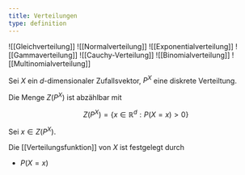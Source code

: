 ```yaml
---
title: Verteilungen
type: definition
---
```


![[Gleichverteilung]]
![[Normalverteilung]]
![[Exponentialverteilung]]
![[Gammaverteilung]]
![[Cauchy-Verteilung]]
![[Binomialverteilung]]
![[Multinomialverteilung]]

Sei $X$ ein $d$-dimensionaler Zufallsvektor, $P^X$ eine diskrete Verteiltung.

Die Menge $Z(P^X)$ ist abzählbar mit

$$
	Z(P^X) = \{ x \in \mathbb{R}^d : P(X = x) > 0 \}
$$

Sei $x \in Z(P^X)$.

Die [[Verteilungsfunktion]] von $X$ ist festgelegt durch
- $P(X = x)$